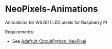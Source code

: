 # NeoPixels-Animations
Animations for WS2811 LED pixels for Raspberry PI

Requirements:
- See [Adafruit_CircuitPython_NeoPixel](https://github.com/adafruit/Adafruit_CircuitPython_NeoPixel)
